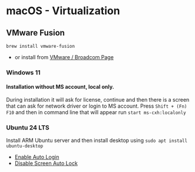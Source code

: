 # macOS - Virtualization

## VMware Fusion

    brew install vmware-fusion

* or install from [VMware / Broadcom Page](https://www.vmware.com/products/desktop-hypervisor/workstation-and-fusion)

### Windows 11

#### Installation without MS account, local only.

During installation it will ask for license, continue and then there is a screen that can ask for network driver or login to MS account. Press `Shift + (Fn) F10` and then in command line that will appear run `start ms-cxh:localonly`

### Ubuntu 24 LTS

Install ARM Ubuntu server and then install desktop using `sudo apt install ubuntu-desktop`

* [Enable Auto Login](../Linux/Linux-Common.md#enable-auto-login)
* [Disable Screen Auto Lock](../Linux/Linux-Common.md#disable-auto-lock-screen-autolock-screensaver)
